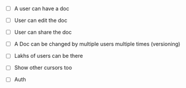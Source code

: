 - [ ] A user can have a doc

- [ ] User can edit the doc

- [ ] User can share the doc

- [ ] A Doc can be changed by multiple users multiple times (versioning)

- [ ] Lakhs of users can be there

- [ ] Show other cursors too

- [ ] Auth
